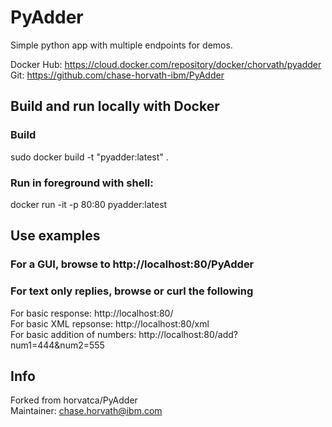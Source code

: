 # PyAdder
Simple python app with multiple endpoints for demos.

Docker Hub: https://cloud.docker.com/repository/docker/chorvath/pyadder
Git: https://github.com/chase-horvath-ibm/PyAdder

## Build and run locally with Docker  
### Build
sudo docker build -t "pyadder:latest" .
### Run in foreground with shell:
docker run -it -p 80:80 pyadder:latest

## Use examples
### For a GUI, browse to http://localhost:80/PyAdder
### For text only replies, browse or curl the following
For basic response: http://localhost:80/  
For basic XML repsonse: http://localhost:80/xml  
For basic addition of numbers: http://localhost:80/add?num1=444&num2=555


## Info
Forked from horvatca/PyAdder  
Maintainer: chase.horvath@ibm.com
